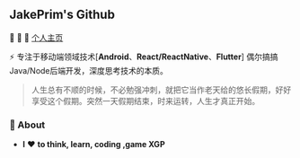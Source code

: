## JakePrim's Github

👋 👋 👋 <a href="https://www.yuque.com/jakeprim">个人主页</a>

⚡ 专注于移动端领域技术[**Android**、**React/ReactNative**、**Flutter**] 偶尔搞搞Java/Node后端开发，深度思考技术的本质。

> 人生总有不顺的时候，不必勉强冲刺，就把它当作老天给的悠长假期，好好享受这个假期。突然一天假期结束，时来运转，人生才真正开始。

### 🚀 About
- **I** ❤️ **to think, learn, coding ,game XGP**

